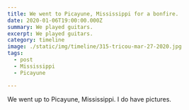 ```yaml
---
title: We went to Picayune, Mississippi for a bonfire.
date: 2020-01-06T19:00:00.000Z
summary: We played guitars.
excerpt: We played guitars.
category: timeline
image: ./static/img/timeline/315-tricou-mar-27-2020.jpg
tags:
  - post 
  - Mississippi
  - Picayune

---
```


We went up to Picayune, Mississippi. I do have pictures.